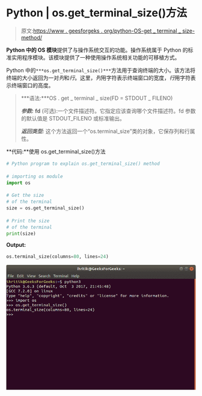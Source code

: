 # Python | os.get_terminal_size()方法

> 原文:[https://www . geesforgeks . org/python-OS-get _ terminal _ size-method/](https://www.geeksforgeeks.org/python-os-get_terminal_size-method/)

**Python 中的 OS 模块**提供了与操作系统交互的功能。操作系统属于 Python 的标准实用程序模块。该模块提供了一种使用操作系统相关功能的可移植方式。

Python 中的`***os.get_terminal_size()***`方法用于查询终端的大小。该方法将终端的大小返回为一对*列*和*行*。这里，*列*用字符表示终端窗口的宽度，*行*用字符表示终端窗口的高度。

> ***语法:***OS . get _ terminal _ size(FD = STDOUT _ FILENO)
> 
> ***参数:***
> **fd** (可选):一个文件描述符。它指定应该查询哪个文件描述符。fd 参数的默认值是 STDOUT_FILENO 或标准输出。
> 
> ***返回类型:*** 这个方法返回一个“os.terminal_size”类的对象，它保存列和行属性。

**代码:**使用 os.get_terminal_size()方法

```py
# Python program to explain os.get_terminal_size() method 

# importing os module 
import os

# Get the size
# of the terminal
size = os.get_terminal_size()

# Print the size
# of the terminal
print(size)
```

**Output:**

```py
os.terminal_size(columns=80, lines=24)

```

![Terminal Size](img/ab6a1e5c6200046583478bfc5a3e7dce.png)